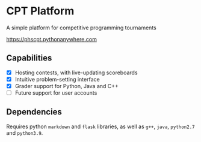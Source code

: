 # CPT Platform
A simple platform for competitive programming tournaments

https://phscpt.pythonanywhere.com

## Capabilities
- [x] Hosting contests, with live-updating scoreboards
- [x] Intuitive problem-setting interface
- [x] Grader support for Python, Java and C++
- [ ] Future support for user accounts

## Dependencies
Requires python `markdown` and `flask` libraries, as well as `g++`, `java`, `python2.7` and `python3.9`.